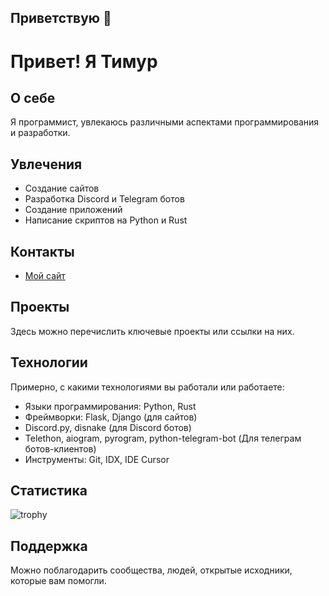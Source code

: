 ## Приветствую 👋
# Привет! Я Тимур

## О себе
Я программист, увлекаюсь различными аспектами программирования и разработки.

## Увлечения
- Создание сайтов
- Разработка Discord и Telegram ботов
- Создание приложений
- Написание скриптов на Python и Rust

## Контакты
- [Мой сайт](http://u777174p.beget.tech/)

## Проекты
Здесь можно перечислить ключевые проекты или ссылки на них.

## Технологии
Примерно, с какими технологиями вы работали или работаете:

- Языки программирования: Python, Rust
- Фреймворки: Flask, Django (для сайтов)
- Discord.py, disnake (для Discord ботов)
- Telethon, aiogram, pyrogram, python-telegram-bot (Для телеграм ботов-клиентов)
- Инструменты: Git, IDX, IDE Cursor

## Статистика
![trophy](https://github-profile-trophy.vercel.app/?username=NikeYT&no-frame=true)

## Поддержка
Можно поблагодарить сообщества, людей, открытые исходники, которые вам помогли.

